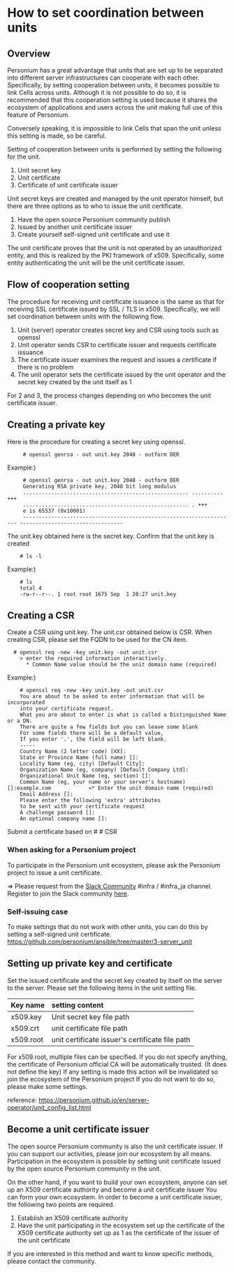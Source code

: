 # How to set coordination between units

## Overview

Personium has a great advantage that units that are set up to be separated into different server infrastructures can cooperate with each other.
Specifically, by setting cooperation between units, it becomes possible to link Cells across units.
Although it is not possible to do so, it is recommended that this cooperation setting is used because it shares the ecosystem of applications and users across the unit making full use of this feature of Personium.

Conversely speaking, it is impossible to link Cells that span the unit unless this setting is made, so be careful.

Setting of cooperation between units is performed by setting the following for the unit.

1. Unit secret key
1. Unit certificate
1. Certificate of unit certificate issuer

Unit secret keys are created and managed by the unit operator himself, but there are three options as to who to issue the unit certificate.

1. Have the open source Personium community publish
1. Issued by another unit certificate issuer
1. Create yourself self-signed unit certificate and use it

The unit certificate proves that the unit is not operated by an unauthorized entity, and this is realized by the PKI framework of x509. Specifically, some entity authenticating the unit will be the unit certificate issuer.

## Flow of cooperation setting

The procedure for receiving unit certificate issuance is the same as that for receiving SSL certificate issued by SSL / TLS in x509.
Specifically, we will set coordination between units with the following flow.

1. Unit (server) operator creates secret key and CSR using tools such as openssl
1. Unit operator sends CSR to certificate issuer and requests certificate issuance
1. The certificate issuer examines the request and issues a certificate if there is no problem
1. The unit operator sets the certificate issued by the unit operator and the secret key created by the unit itself as 1

For 2 and 3, the process changes depending on who becomes the unit certificate issuer.

## Creating a private key

Here is the procedure for creating a secret key using openssl.

```console
     # openssl genrsa - out unit.key 2048 - outform DER
```

Example:)

```console
     # openssl genrsa - out unit.key 2048 - outform DER
     Generating RSA private key, 2048 bit long modulus
     ..................................................... .......... +++
     ..................................................... . +++
     e is 65537 (0x10001)
     -------------------------------------------------------------------- ---------------------------------
```

The unit.key obtained here is the secret key.
Confirm that the unit.key is created

```console
    # ls -l
```

Example:)

```console
    # ls
    total 4
    -rw-r--r--. 1 root root 1675 Sep  1 20:27 unit.key
```
## Creating a CSR

Create a CSR using unit.key. The unit.csr obtained below is CSR.
When creating CSR, please set the FQDN to be used for the CN item.

```console
  # openssl req -new -key unit.key -out unit.csr
    > enter the required information interactively.
      * Common Name value should be the unit domain name (required)
```

Example:)


```console
    # openssl req -new -key unit.key -out unit.csr
    You are about to be asked to enter information that will be incorporated
    into your certificate request.
    What you are about to enter is what is called a Distinguished Name or a DN.
    There are quite a few fields but you can leave some blank
    For some fields there will be a default value,
    If you enter '.', the field will be left blank.
    -----
    Country Name (2 letter code) [XX]:
    State or Province Name (full name) []:
    Locality Name (eg, city) [Default City]:
    Organization Name (eg, company) [Default Company Ltd]:
    Organizational Unit Name (eg, section) []:
    Common Name (eg, your name or your server's hostname) []:example.com            <* Enter the unit domain name (required)
    Email Address []:
    Please enter the following 'extra' attributes
    to be sent with your certificate request
    A challenge password []:
    An optional company name []:

```

Submit a certificate based on # # CSR

### When asking for a Personium project

To participate in the Personium unit ecosystem, please ask the Personium project to issue a unit certificate.

⇒ Please request from the [Slack Community](https://personium-io.slack.com/) #infra / #infra_ja channel. Register to join the Slack community [here](https://join.slack.com/t/personium-io/shared_invite/enQtNDA4OTg1MzI3NjM3LTIwNjVkZjZkZDVlNTQ2NjFmZTFjMTljMzAwNzk0ZjQ0MGJhMDIzOGIxN2UyZmMxYTkwMzIzOTU5ZmZkMmEyNzE).  

### Self-issuing case

To make settings that do not work with other units, you can do this by setting a self-signed unit certificate.
https://github.com/personium/ansible/tree/master/3-server_unit

## Setting up private key and certificate

Set the issued certificate and the secret key created by itself on the server to the server. Please set the following items in the unit setting file.

| Key name | setting content |
|:--|:--|
| x509.key | Unit secret key file path |
| x509.crt | unit certificate file path |
| x509.root | unit certificate issuer's certificate file path |

For x509.root, multiple files can be specified.
If you do not specify anything, the certificate of Personium official CA will be automatically trusted. (It does not define the key)
If any setting is made this action will be invalidated so join the ecosystem of the Personium project
If you do not want to do so, please make some settings.

reference:
https://personium.github.io/en/server-operator/unit_config_list.html

## Become a unit certificate issuer

The open source Personium community is also the unit certificate issuer. If you can support our activities, please join our ecosystem by all means. Participation in the ecosystem is possible by setting unit certificate issued by the open source Personium community in the unit.

On the other hand, if you want to build your own ecosystem, anyone can set up an X509 certificate authority and become a unit certificate issuer
You can form your own ecosystem. In order to become a unit certificate issuer, the following two points are required.

1. Establish an X509 certificate authority
1. Have the unit participating in the ecosystem set up the certificate of the X509 certificate authority set up as 1 as the certificate of the issuer of the unit certificate

If you are interested in this method and want to know specific methods, please contact the community.
